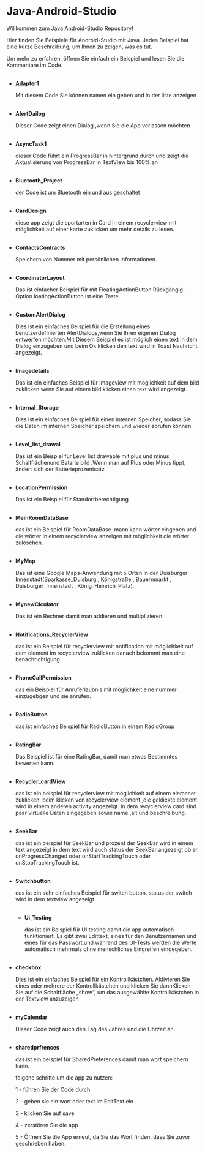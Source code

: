# Java-Android-Studio

Willkommen zum Java Android-Studio Repository!

Hier finden Sie Beispiele für  Android-Studio mit Java. Jedes Beispiel hat eine kurze Beschreibung, um Ihnen zu zeigen, was es tut.

Um mehr zu erfahren, öffnen Sie einfach ein Beispiel und lesen Sie die Kommentare im Code.<br><br>


- **Adapter1**

   Mit diesem Code Sie können namen ein geben und in der liste anzeigen <br><br>


- **AlertDailog**

    Dieser Code zeigt einen Dialog ,wenn Sie die App verlassen möchten <br><br>
    
    
- **AsyncTask1**    

    dieser Code führt ein ProgressBar in hintergrund durch und zeigt die Aktualisierung von ProgressBar in TextView bis 100% an<br><br>
    
    
- **Bluetooth_Project**    

    der Code ist um Bluetooth ein und aus geschaltet <br><br>
    
    
- **CardDesign**    
    
    diese app zeigt die sportarten in Card in einem recyclerview
    mit möglichkeit auf einer karte zuklicken um mehr details zu lesen.<br><br>
    
    
    
- **ContactsContracts**    

   Speichern von Nummer mit persönlichen Informationen.<br><br>
   
   
- **CoordinatorLayout**   
    
    Das ist einfacher Beispiel für mit FloatingActionButton Rückgängig-Option.loatingActionButton ist eine Taste.<br><br>
    
    
- **CustomAlertDialog**

    Dies ist ein einfaches Beispiel für die Erstellung eines benutzerdefinierten AlertDialogs,wenn Sie Ihren eigenen Dialog entwerfen möchten.Mit Diesem Beispiel es ist möglich einen text in dem  Dialog einzugeben und beim Ok klicken den text
    wird in Toast Nachricht angezeigt.<br><br>
    
    
- **Imagedetails**    

    Das ist ein einfaches Beispiel für Imageview mit möglichkeit auf dem bild zuklicken.wenn Sie auf einem bild klicken einen text wird angezeigt. <br><br>
    
    
- **Internal_Storage**    
    
    Dies ist ein einfaches Beispiel für einen internen Speicher,
    sodass Sie die Daten im internen Speicher speichern und wieder abrufen können<br><br>
    
    
- **Level_list_drawal**    

    Das ist ein Beispiel für Level list drawable mit plus und minus Schaltflächenund Batarie bild .Wenn man auf Plus oder Minus tippt, ändert sich der Batterieprozentsatz <br><br>
    
    
- **LocationPermission**    
    
    Das ist ein Beispiel für Standortberechtigung <br><br>
    
    
- **MeinRoomDataBase**

    das ist ein Beispiel für RoomDataBase .mann kann wörter eingeben und die wörter in einem recyclerview anzeigen
    mit möglichkeit die wörter zulöschen.<br><br>
    
    
    
- **MyMap**

   Das ist eine Google Maps-Anwendung mit 5 Orten in der Duisburger Innenstadt(Sparkasse_Duisburg , Königstraße , Bauernmarkt , Duisburger_Innenstadt , König_Heinrich_Platz).<br><br>
   
   
- **MynewClculator**   
   
    Das ist ein Rechner damit man addieren und multiplizieren.
    <br><br>
    

- **Notifications_RecyclerView**

    das ist ein Beispiel für recyclerview mit notification mit möglichkeit auf dem element im recyclerview zuklicken danach bekommt man eine benachrichtigung.
     <br><br>
     
     
- **PhoneCallPermission**     

    das ein Beispiel für Anruferlaubnis mit möglichkeit eine nummer einzugebgen und sie anrufen. <br><br>
    
    
    
- **RadioButton**

  das ist einfaches Beispiel für RadioButton in einem RadioGroup
  <br><br>
  
  
- **RatingBar**  

    Das Beispiel ist für eine RatingBar, damit man etwas Bestimmtes bewerten kann. <br><br>

  
- **Recycler_cardView**

  das ist ein beispiel für recyclerview mit möglichkeit auf einem elemenet zuklicken.
  beim klicken von recyclerview element ,die geklickte element wird in einem anderen activity angezeigt.
  in dem recyclerview card sind paar virtuelle Daten eingegeben sowie name ,alt und beschreibung. <br><br>
  
  
  
- **SeekBar**  
    
    das ist ein beispiel für SeekBar und prozent der SeekBar wird in einem text angezeigt
    in dem text wird auch status der SeekBar angezeigt ob er  onProgressChanged oder onStartTrackingTouch
    oder onStopTrackingTouch ist.<br><br>
  
  
- **Switchbutton**

    das ist ein sehr einfaches Beispiel für switch button.
    status der switch wird in dem textview angezeigt.<br><br>
   
    
    
  - **Ui_Testing**
  
      das ist ein Beispiel für UI testing damit die app automatisch funktioniert. Es gibt zwei Edittext, eines für den Benutzernamen und eines für das Passwort,und während des UI-Tests werden die Werte automatisch mehrmals ohne menschliches Eingreifen eingegeben. <br><br>
      
      

- **checkbox**

     Dies ist ein einfaches Beispiel für ein Kontrollkästchen. Aktivieren Sie eines oder mehrere der Kontrollkästchen
     und klicken Sie dannKlicken Sie auf die Schaltfläche „show“, um das ausgewählte Kontrollkästchen in der Textview anzuzeigen
    <br><br>
    
    

- **myCalendar**

    Dieser Code zeigt auch den Tag des Jahres und die Uhrzeit an.
     <br><br>
    


- **sharedprfrences**

    das ist ein beispiel für SharedPreferences damit man wort speichern kann.
    
    folgene schritte um die app zu nutzen:
    
    1 - führen Sie der Code durch
    
    2 - geben sie ein wort oder text im EditText ein
    
    3 - klicken Sie auf save
    
    4 - zerstören Sie die app
    
    5 - Öffnen Sie die App erneut, da Sie das Wort finden, dass Sie zuvor geschrieben haben. <br><br>
